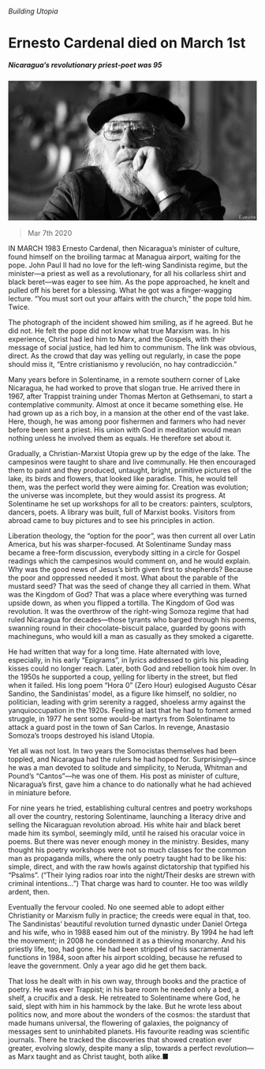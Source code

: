 ###### Building Utopia

# Ernesto Cardenal died on March 1st 

##### Nicaragua’s revolutionary priest-poet was 95 

![image](images/20200307_OBP501.jpg) 

> Mar 7th 2020 

IN MARCH 1983 Ernesto Cardenal, then Nicaragua’s minister of culture, found himself on the broiling tarmac at Managua airport, waiting for the pope. John Paul II had no love for the left-wing Sandinista regime, but the minister—a priest as well as a revolutionary, for all his collarless shirt and black beret—was eager to see him. As the pope approached, he knelt and pulled off his beret for a blessing. What he got was a finger-wagging lecture. “You must sort out your affairs with the church,” the pope told him. Twice.

The photograph of the incident showed him smiling, as if he agreed. But he did not. He felt the pope did not know what true Marxism was. In his experience, Christ had led him to Marx, and the Gospels, with their message of social justice, had led him to communism. The link was obvious, direct. As the crowd that day was yelling out regularly, in case the pope should miss it, “Entre crístianismo y revolución, no hay contradicción.”


Many years before in Solentiname, in a remote southern corner of Lake Nicaragua, he had worked to prove that slogan true. He arrived there in 1967, after Trappist training under Thomas Merton at Gethsemani, to start a contemplative community. Almost at once it became something else. He had grown up as a rich boy, in a mansion at the other end of the vast lake. Here, though, he was among poor fishermen and farmers who had never before been sent a priest. His union with God in meditation would mean nothing unless he involved them as equals. He therefore set about it.

Gradually, a Christian-Marxist Utopia grew up by the edge of the lake. The campesinos were taught to share and live communally. He then encouraged them to paint and they produced, untaught, bright, primitive pictures of the lake, its birds and flowers, that looked like paradise. This, he would tell them, was the perfect world they were aiming for. Creation was evolution; the universe was incomplete, but they would assist its progress. At Solentiname he set up workshops for all to be creators: painters, sculptors, dancers, poets. A library was built, full of Marxist books. Visitors from abroad came to buy pictures and to see his principles in action.

Liberation theology, the “option for the poor”, was then current all over Latin America, but his was sharper-focused. At Solentiname Sunday mass became a free-form discussion, everybody sitting in a circle for Gospel readings which the campesinos would comment on, and he would explain. Why was the good news of Jesus’s birth given first to shepherds? Because the poor and oppressed needed it most. What about the parable of the mustard seed? That was the seed of change they all carried in them. What was the Kingdom of God? That was a place where everything was turned upside down, as when you flipped a tortilla. The Kingdom of God was revolution. It was the overthrow of the right-wing Somoza regime that had ruled Nicaragua for decades—those tyrants who barged through his poems, swanning round in their chocolate-biscuit palace, guarded by goons with machineguns, who would kill a man as casually as they smoked a cigarette.

He had written that way for a long time. Hate alternated with love, especially, in his early “Epigrams”, in lyrics addressed to girls his pleading kisses could no longer reach. Later, both God and rebellion took him over. In the 1950s he supported a coup, yelling for liberty in the street, but fled when it failed. His long poem “Hora 0” (Zero Hour) eulogised Augusto César Sandino, the Sandinistas’ model, as a figure like himself, no soldier, no politician, leading with grim serenity a ragged, shoeless army against the yanquioccupation in the 1920s. Feeling at last that he had to foment armed struggle, in 1977 he sent some would-be martyrs from Solentiname to attack a guard post in the town of San Carlos. In revenge, Anastasio Somoza’s troops destroyed his island Utopia.

Yet all was not lost. In two years the Somocistas themselves had been toppled, and Nicaragua had the rulers he had hoped for. Surprisingly—since he was a man devoted to solitude and simplicity, to Neruda, Whitman and Pound’s “Cantos”—he was one of them. His post as minister of culture, Nicaragua’s first, gave him a chance to do nationally what he had achieved in miniature before.

For nine years he tried, establishing cultural centres and poetry workshops all over the country, restoring Solentiname, launching a literacy drive and selling the Nicaraguan revolution abroad. His white hair and black beret made him its symbol, seemingly mild, until he raised his oracular voice in poems. But there was never enough money in the ministry. Besides, many thought his poetry workshops were not so much classes for the common man as propaganda mills, where the only poetry taught had to be like his: simple, direct, and with the raw howls against dictatorship that typified his “Psalms”. (“Their lying radios roar into the night/Their desks are strewn with criminal intentions...”) That charge was hard to counter. He too was wildly ardent, then.

Eventually the fervour cooled. No one seemed able to adopt either Christianity or Marxism fully in practice; the creeds were equal in that, too. The Sandinistas’ beautiful revolution turned dynastic under Daniel Ortega and his wife, who in 1988 eased him out of the ministry. By 1994 he had left the movement; in 2008 he condemned it as a thieving monarchy. And his priestly life, too, had gone. He had been stripped of his sacramental functions in 1984, soon after his airport scolding, because he refused to leave the government. Only a year ago did he get them back.

That loss he dealt with in his own way, through books and the practice of poetry. He was ever Trappist; in his bare room he needed only a bed, a shelf, a crucifix and a desk. He retreated to Solentiname where God, he said, slept with him in his hammock by the lake. But he wrote less about politics now, and more about the wonders of the cosmos: the stardust that made humans universal, the flowering of galaxies, the poignancy of messages sent to uninhabited planets. His favourite reading was scientific journals. There he tracked the discoveries that showed creation ever greater, evolving slowly, despite many a slip, towards a perfect revolution—as Marx taught and as Christ taught, both alike.■

